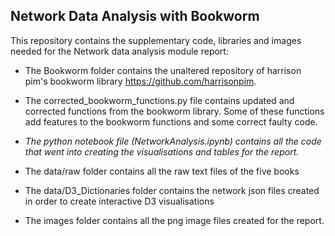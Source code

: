 
## Network Data Analysis with Bookworm

This repository contains the supplementary code, libraries and images needed for the Network data analysis module report: 

* The Bookworm folder contains the unaltered repository of harrison pim's bookworm library https://github.com/harrisonpim.

* The corrected_bookworm_functions.py file contains updated and corrected functions from the bookworm library. Some of these functions add features to the bookworm functions and some correct faulty code.

* *The python notebook file (NetworkAnalysis.ipynb) contains all the code that went into creating the visualisations and tables for the report.*  

* The data/raw folder contains all the raw text files of the five books

* The data/D3_Dictionaries folder contains the network json files created in order to create interactive D3 visualisations

* The images folder contains all the png image files created for the report.
